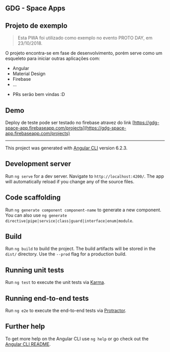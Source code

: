 ## GDG - Space Apps

## Projeto de exemplo
> Esta PWA foi utilizado como exemplo no evento PROTO DAY, em 23/10/2018.

O projeto encontra-se em fase de desenvolvimento, porém serve como um esqueleto para iniciar outras aplicações com:

- Angular
- Material Design
- Firebase
- ...

* PRs serão bem vindas :D

## Demo
Deploy de teste pode ser testado no firebase atravez do link [https://gdg-space-app.firebaseapp.com/projects](https://gdg-space-app.firebaseapp.com/projects)

------------------------ 


This project was generated with [Angular CLI](https://github.com/angular/angular-cli) version 6.2.3.

## Development server

Run `ng serve` for a dev server. Navigate to `http://localhost:4200/`. The app will automatically reload if you change any of the source files.

## Code scaffolding

Run `ng generate component component-name` to generate a new component. You can also use `ng generate directive|pipe|service|class|guard|interface|enum|module`.

## Build

Run `ng build` to build the project. The build artifacts will be stored in the `dist/` directory. Use the `--prod` flag for a production build.

## Running unit tests

Run `ng test` to execute the unit tests via [Karma](https://karma-runner.github.io).

## Running end-to-end tests

Run `ng e2e` to execute the end-to-end tests via [Protractor](http://www.protractortest.org/).

## Further help

To get more help on the Angular CLI use `ng help` or go check out the [Angular CLI README](https://github.com/angular/angular-cli/blob/master/README.md).
